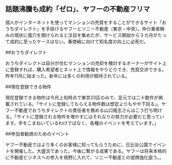 ﻿## 話題沸騰も成約「ゼロ」、ヤフーの不動産フリマ

個人がインターネットを使ってマンションの売買をすることができるサイト「おうちダイレクト」を手掛けるヤフーとソニー不動産（東京・中央）。仲介業者頼みの現状に風穴を開けられると注目を集めたが、サービス開始から３カ月がたって成約に至ったケースはない。春商戦に向けて知名度の向上に必死だ。

##おうちダイレクト

おうちダイレクトは自分が住むマンションの売却を検討するオーナーがサイト上に登録すれば、購入希望者とネット上で情報をやりとりでき、売買交渉できる。昨年11月に始まった。新年には多くの利用が期待されている。

##現在登録できる物件

現在登録できる物件は今月上旬時点で東京23区のみで、足元では二十数件が掲載されている。「サイトに登録してもらえる物件数は想定よりもやや下回る」。ヤフー不動産でおうちダイレクトの責任者を務める山口隆志さんはこう打ち明ける。「サイトに登録される物件を増やすにはそれなりの努力が必要だと思っています。手をこまねいているわけではなく、各種のイベントを考えています。」

##参加者勧誘のためのイベント

ヤフー不動産ではより多くのお客様に知ってもらうために、日比谷公園でイベントを開催した。大盛況であった。今後に繋がる成果である。ヤフーは将来本格的に不動産ビジネスへの参入を視野に入れて、ソニー不動産との提携強化狙う。。

